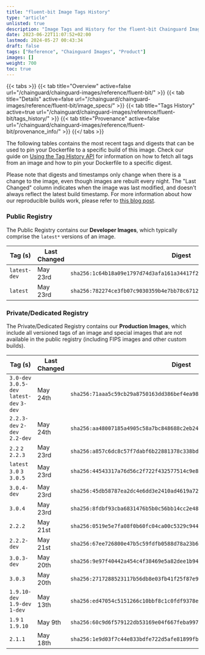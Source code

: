 ```yaml
---
title: "fluent-bit Image Tags History"
type: "article"
unlisted: true
description: "Image Tags and History for the fluent-bit Chainguard Image"
date: 2023-06-22T11:07:52+02:00
lastmod: 2024-05-27 00:43:34
draft: false
tags: ["Reference", "Chainguard Images", "Product"]
images: []
weight: 700
toc: true
---
```


{{< tabs >}}
{{< tab title="Overview" active=false url="/chainguard/chainguard-images/reference/fluent-bit/" >}}
{{< tab title="Details" active=false url="/chainguard/chainguard-images/reference/fluent-bit/image_specs/" >}}
{{< tab title="Tags History" active=true url="/chainguard/chainguard-images/reference/fluent-bit/tags_history/" >}}
{{< tab title="Provenance" active=false url="/chainguard/chainguard-images/reference/fluent-bit/provenance_info/" >}}
{{</ tabs >}}

The following tables contains the most recent tags and digests that can be used to pin your Dockerfile to a specific build of this image. Check our guide on [Using the Tag History API](/chainguard/chainguard-images/using-the-tag-history-api/) for information on how to fetch all tags from an image and how to pin your Dockerfile to a specific digest.

Please note that digests and timestamps only change when there is a change to the image, even though images are rebuilt every night. The "Last Changed" column indicates when the image was last modified, and doesn't always reflect the latest build timestamp. For more information about how our reproducible builds work, please refer to [this blog post](https://www.chainguard.dev/unchained/reproducing-chainguards-reproducible-image-builds).

### Public Registry
The Public Registry contains our **Developer Images**, which typically comprise the `latest*` versions of an image.

| Tag (s)       | Last Changed | Digest                                                                    |
|---------------|--------------|---------------------------------------------------------------------------|
|  `latest-dev` | May 23rd     | `sha256:1c64b18a09e1797d74d3afa161a34417f2280c4d44515e14e44b9f1926def9ee` |
|  `latest`     | May 23rd     | `sha256:782274ce3fb07c9030359b4e7bb78c67124e62440c557079e59bd29627b8c6d3` |


### Private/Dedicated Registry
The Private/Dedicated Registry contains our **Production Images**, which include all versioned tags of an image and special images that are not available in the public registry (including FIPS images and other custom builds).

| Tag (s)                                     | Last Changed | Digest                                                                    |
|---------------------------------------------|--------------|---------------------------------------------------------------------------|
|  `3.0-dev` `3.0.5-dev` `latest-dev` `3-dev` | May 24th     | `sha256:71aaa5c59cb29a8750163dd386bef4ea984ee899f9745ad6d9d2ccd46061a2e0` |
|  `2.2.3-dev` `2-dev` `2.2-dev`              | May 24th     | `sha256:aa48007185a4905c58a7bc848688c2eb2420afda7d5d7fa77c7d6b3363941d3b` |
|  `2.2` `2` `2.2.3`                          | May 23rd     | `sha256:a857c6dc8c57f7dabf6b22881378c338bd247d0902cb3c11ca34a28b85a3fb91` |
|  `latest` `3.0` `3` `3.0.5`                 | May 23rd     | `sha256:44543317a76d56c2f722f432577514c9e8e6dcb77447094a9c3afb81fd2d0b60` |
|  `3.0.4-dev`                                | May 23rd     | `sha256:45db58787ea2dc4e6dd3e2410ad4619a72de0556592e0e8824e23e2fdbaf2cc0` |
|  `3.0.4`                                    | May 23rd     | `sha256:8fdbf93cba6831476b5b0c56bb14cc2e487f9cf25369071092926b41d7788829` |
|  `2.2.2`                                    | May 21st     | `sha256:0519e5e7fa08f0b60fc04ca00c5329c9448ff2fc8701ced1baab09b72448c366` |
|  `2.2.2-dev`                                | May 21st     | `sha256:67ee726800e47b5c59fdfb0588d78a23b604f46c26825f0813005e181cc77133` |
|  `3.0.3-dev`                                | May 20th     | `sha256:9e97f40442a454c4f38469e5a82dee1b94c514ffa4cff2a28c089e4e190cc45c` |
|  `3.0.3`                                    | May 20th     | `sha256:2717288523117b56db8e03fb41f25f87e9de3dbc960c3db141bcdb6849cbc78b` |
|  `1.9.10-dev` `1.9-dev` `1-dev`             | May 13th     | `sha256:ed47054c5151266c10bbf8c1c0fdf9378e2cf8be92ed4046cc3839bcc51ca62c` |
|  `1.9` `1` `1.9.10`                         | May 9th      | `sha256:60c9d6f579122db53169e04f667feba997494a3352f068250baab3ebf626a620` |
|  `2.1.1`                                    | May 18th     | `sha256:1e9d03f7c44e833bdfe722d5afe81899fba5c308f317b1572c4ef4d9327bf30f` |

